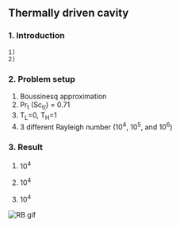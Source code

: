 ## Thermally driven cavity

### 1. Introduction
    1)
    2) 


### 2. Problem setup
1) Boussinesq approximation
2) Pr<sub>t</sub> (Sc<sub>t(</sub>) = 0.71
3) T<sub>L</sub>=0, T<sub>H</sub>=1
4) 3 different Rayleigh number (10<sup>4</sup>, 10<sup>5</sup>, and 10<sup>6</sup>)

### 3. Result
1) 10<sup>4</sup>


2) 10<sup>4</sup>


3) 10<sup>4</sup>



![RB gif](Rayleigh-Benard/animation.gif)



  
